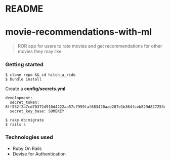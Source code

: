 # README
movie-recommendations-with-ml
====

> ROR app for users to rate movies and get recommendations for other movies they may like.

### Getting started

```
$ clone repo && cd hitch_a_ride
$ bundle install
```

Create a **config/secrets.yml**

```
development:
  secret_token: 8ff532f2a7cd70372d910d4222aa57c7959faf683420aae287e1b364fceb829d827253e90af602316032368affa85d1310e081abe23abca0cb6852ed0357bdb1
  secret_key_base: SOMEKEY
```

```
$ rake db:migrate
$ rails s
```

### Technologies used

- Ruby On Rails
- Devise for Authentication
